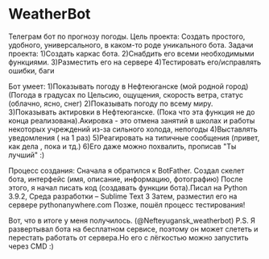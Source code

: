 # WeatherBot
Телеграм бот по прогнозу погоды.
Цель проекта:
Создать простого, удобного, универсального, в каком-то роде уникального бота.
Задачи проекта:
1)Создать каркас бота.
2)Снабдить его всеми необходимыми функциями. 
3)Разместить его на сервере
4)Тестировать его/исправлять ошибки, баги

Бот умеет:
1)Показывать погоду в Нефтеюганске (мой родной город) (Погода в градусах по Цельсию, ощущения, скорость ветра, статус (облачно, ясно, снег)
2)Показывать погоду по всему миру.
3)Показывать актировки в Нефтеюганске. (Пока что эта функция не до конца реализована).Акировка - это отмена занятий в школах и работы некоторых учреждений из-за сильного холода, непогоды
4)Выставлять уведомления ( на 1 раз)
5)Реагировать на типичные сообщения (привет, как дела , пока и тд.)
6)Его даже можно похвалить, прописав "Ты лучший" :)

Процесс создания:
Сначала я обратился к BotFather. Создал скелет бота, интерфейс (имя, описание, информацию, фотографию)
После этого, я начал писать код (создавать функции бота).Писал на Python 3.9.2, Среда разработки – Sublime Text 3
Затем, разместил его на сервере pythonanywhere.com
Позже, пошёл процесс тестирования!

Вот, что в итоге у меня получилось. (@Nefteyugansk_weatherbot)
P.S. Я развертывал бота на бесплатном сервисе, поэтому он может слететь и перестать работать от сервера.Но его с лёгкостью можно запустить через CMD :) 

